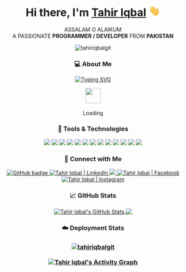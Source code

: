 

#
<h1 align="center">Hi there, I'm <a href="https://lnkd.in/eudd9-Ki">Tahir Iqbal</a> <img src="https://raw.githubusercontent.com/TahirIqbalGit/TahirIqbalGit/master/wave.gif" width="30px"></h1>
<p align="center">ASSALAM O ALAIKUM<br>A PASSIONATE <b>PROGRAMMER / DEVELOPER</b> FROM <strong>PAKISTAN</strong></p>
<p align="center"> <img src="https://komarev.com/ghpvc/?username=tahiriqbalgit&label=Visitors&color=0e75b6&style=flat" alt="tahiriqbalgit" /></p>

 
<h3 align="center"> 💻 About Me </h3>
<div align="center">
 
[![Typing SVG](https://readme-typing-svg.herokuapp.com?color=0e75b6&lines=Full-Stack+Python+Web+Developer;AI+and+Machine+Learning+Enthausist;Coder,+Programmer,+Problem+Solver)](https://git.io/typing-svg)
</div>

<div align="center">
 <img src="https://enterprise.github.com/assets/spinners/octocat-spinner-128-26a44333917854c6794d55eac947b1277fced54f1f60c5df5d93431db8753bc5.gif" width="40" height="40">
 <p>Loading</p>
</div>



<!-- ![visitors](https://visitor-badge.glitch.me/badge?page_id=${your.username}.${your.repo.id}) -->
<!--
**TahirIqbalGit/TahirIqbalGit** is a ✨ _special_ ✨ repository because its `README.md` (this file) appears on your GitHub profile.

Here are some ideas to get you started:

- 🔭 I’m currently working on ...
- 🌱 I’m currently learning ...
- 👯 I’m looking to collaborate on ...
- 🤔 I’m looking for help with ...
- 💬 Ask me about ...
- 📫 How to reach me: ...
- 😄 Pronouns: ...
- ⚡ Fun fact: ...
-->

<!-- For top languages
<img align="center" src="https://github-readme-stats.vercel.app/api/top-langs/?username=TahirIqbalGit&show_icons=true&hide_border=true&&count_private=true&include_all_commits=true" /> -->
<!-- <p><img align="left" src="https://github-readme-stats.vercel.app/api/top-langs?username=tahiriqbalgit&show_icons=true&locale=en&layout=compact" alt="tahiriqbalgit" /></p> -->


<h3 align="center"> 🔧 Tools & Technologies </h3>
<div align="center">
 
![](https://img.shields.io/badge/OS-Linux-informational?style=flat&logo=linux&logoColor=white&color=0e75b6)
![](https://img.shields.io/badge/Editor-PyCharm-informational?style=flat&logo=pycharm&logoColor=white&color=0e75b6)
![](https://img.shields.io/badge/Editor-Visual_Studio_Code-informational?style=flat&logo=visualstudio&logoColor=white&color=0e75b6)
![](https://img.shields.io/badge/Code-Python-informational?style=flat&logo=python&logoColor=white&color=0e75b6)
![](https://img.shields.io/badge/Code-JavaScript-informational?style=flat&logo=javascript&logoColor=white&color=0e75b6)
![](https://img.shields.io/badge/Code-Java-informational?style=flat&logo=java&logoColor=white&color=0e75b6)
![](https://img.shields.io/badge/Code-C_Language-informational?style=flat&logo=c&logoColor=white&color=0e75b6)
![](https://img.shields.io/badge/Shell-Bash-informational?style=flat&logo=gnu-bash&logoColor=white&color=0e75b6)
![](https://img.shields.io/badge/Tools-MongoDB-informational?style=flat&logo=mongodb&logoColor=white&color=0e75b6)
![](https://img.shields.io/badge/Tools-Heroku-informational?style=flat&logo=heroku&logoColor=white&color=0e75b6)
![](https://img.shields.io/badge/Tools-Kubernetes-informational?style=flat&logo=kubernetes&logoColor=white&color=0e75b6)
![](https://img.shields.io/badge/Tools-Red_Hat_OpenShift-informational?style=flat&logo=red-hat-open-shift&logoColor=white&color=0e75b6)
![](https://img.shields.io/badge/Cloud-Digital_Ocean-informational?style=flat&logo=digitalocean&logoColor=white&color=0e75b6)
</div>
<h3 align="center">🔗 Connect with Me</h3>
<!-- Icon of Social -->
<!-- <p align="left">
<a href="https://linkedin.com/in/imtahiriqbal" target="blank"><img align="center" src="https://raw.githubusercontent.com/rahuldkjain/github-profile-readme-generator/master/src/images/icons/Social/linked-in-alt.svg" alt="imtahiriqbal" height="30" width="40" /></a>
</p> -->
 <p align="center">
  <a href="https://github.com/TahirIqbalGit?tab=followers">
    <img src="https://img.shields.io/github/followers/TahirIqbalGit?label=GitHub&logo=GitHub&style=for-the-badge" alt="GitHub badge" />
  </a>
  <a href="https://www.linkedin.com/in/imtahiriqbal/" target="_blank">
  <img alt="Tahir Iqbal | LinkedIn"  src="https://img.shields.io/badge/linkedin-%230077B5.svg?&style=for-the-badge&logo=linkedin&logoColor=white" />
</a>
  <a href="http://twitter.com/_TahirIqbal">
    <img src="https://img.shields.io/twitter/follow/_TahirIqbal?label=Twitter&logo=twitter&style=for-the-badge" />
  </a>
<a href="https://www.facebook.com/imtahiriqbal" target="_blank">
  <img  alt="Tahir Iqbal | Facebook" src="https://img.shields.io/badge/facebook-%231877F2.svg?&style=for-the-badge&logo=facebook&logoColor=white" />
</a>
<a href="https://www.instagram.com/imtahiriqbal" target="_blank">
  <img alt="Tahir Iqbal | Instagram"  src="https://img.shields.io/badge/instagram-%23E4405F.svg?&style=for-the-badge&logo=instagram&logoColor=white" />
</a>
</p>


<!-- <p align="left"> <a href="https://getbootstrap.com" target="_blank"> <img src="https://raw.githubusercontent.com/devicons/devicon/master/icons/bootstrap/bootstrap-plain-wordmark.svg" alt="bootstrap" width="40" height="40"/> </a> <a href="https://www.cprogramming.com/" target="_blank"> <img src="https://raw.githubusercontent.com/devicons/devicon/master/icons/c/c-original.svg" alt="c" width="40" height="40"/> </a> <a href="https://www.w3schools.com/css/" target="_blank"> <img src="https://raw.githubusercontent.com/devicons/devicon/master/icons/css3/css3-original-wordmark.svg" alt="css3" width="40" height="40"/> </a> <a href="https://www.djangoproject.com/" target="_blank"> <img src="https://raw.githubusercontent.com/devicons/devicon/master/icons/django/django-original.svg" alt="django" width="40" height="40"/> </a> <a href="https://flask.palletsprojects.com/" target="_blank"> <img src="https://www.vectorlogo.zone/logos/pocoo_flask/pocoo_flask-icon.svg" alt="flask" width="40" height="40"/> </a> <a href="https://git-scm.com/" target="_blank"> <img src="https://www.vectorlogo.zone/logos/git-scm/git-scm-icon.svg" alt="git" width="40" height="40"/> </a> <a href="https://heroku.com" target="_blank"> <img src="https://www.vectorlogo.zone/logos/heroku/heroku-icon.svg" alt="heroku" width="40" height="40"/> </a> <a href="https://www.w3.org/html/" target="_blank"> <img src="https://raw.githubusercontent.com/devicons/devicon/master/icons/html5/html5-original-wordmark.svg" alt="html5" width="40" height="40"/> </a> <a href="https://www.java.com" target="_blank"> <img src="https://raw.githubusercontent.com/devicons/devicon/master/icons/java/java-original.svg" alt="java" width="40" height="40"/> </a> <a href="https://developer.mozilla.org/en-US/docs/Web/JavaScript" target="_blank"> <img src="https://raw.githubusercontent.com/devicons/devicon/master/icons/javascript/javascript-original.svg" alt="javascript" width="40" height="40"/> </a> <a href="https://www.linux.org/" target="_blank"> <img src="https://raw.githubusercontent.com/devicons/devicon/master/icons/linux/linux-original.svg" alt="linux" width="40" height="40"/> </a> <a href="https://www.mongodb.com/" target="_blank"> <img src="https://raw.githubusercontent.com/devicons/devicon/master/icons/mongodb/mongodb-original-wordmark.svg" alt="mongodb" width="40" height="40"/> </a> <a href="https://www.mysql.com/" target="_blank"> <img src="https://raw.githubusercontent.com/devicons/devicon/master/icons/mysql/mysql-original-wordmark.svg" alt="mysql" width="40" height="40"/> </a> <a href="https://opencv.org/" target="_blank"> <img src="https://www.vectorlogo.zone/logos/opencv/opencv-icon.svg" alt="opencv" width="40" height="40"/> </a> <a href="https://www.postgresql.org" target="_blank"> <img src="https://raw.githubusercontent.com/devicons/devicon/master/icons/postgresql/postgresql-original-wordmark.svg" alt="postgresql" width="40" height="40"/> </a> <a href="https://postman.com" target="_blank"> <img src="https://www.vectorlogo.zone/logos/getpostman/getpostman-icon.svg" alt="postman" width="40" height="40"/> </a> <a href="https://www.python.org" target="_blank"> <img src="https://raw.githubusercontent.com/devicons/devicon/master/icons/python/python-original.svg" alt="python" width="40" height="40"/> </a> <a href="https://reactjs.org/" target="_blank"> <img src="https://raw.githubusercontent.com/devicons/devicon/master/icons/react/react-original-wordmark.svg" alt="react" width="40" height="40"/> </a> <a href="https://scikit-learn.org/" target="_blank"> <img src="https://upload.wikimedia.org/wikipedia/commons/0/05/Scikit_learn_logo_small.svg" alt="scikit_learn" width="40" height="40"/> </a> <a href="https://www.tensorflow.org" target="_blank"> <img src="https://www.vectorlogo.zone/logos/tensorflow/tensorflow-icon.svg" alt="tensorflow" width="40" height="40"/> </a> </p> -->

<h3 align="center"> &#x1f4c8; GitHub Stats </h3>
<!-- <img height="180em" src="https://github-readme-stats.vercel.app/api?username=TahirIqbalGit&show_icons=true&hide_border=true&&count_private=true&include_all_commits=true" /> -->
<!-- <p>&nbsp;<img align="center" src="https://github-readme-stats.vercel.app/api?username=tahiriqbalgit&show_icons=true&locale=en" alt="tahiriqbalgit" /></p> -->
<div align="center">
<a href="https://github.com/TahirIqbalGit">
  <img width="450px" align="center" src="https://github-readme-stats.vercel.app/api?username=TahirIqbalGit&show_icons=true&hide_border=true&line_height=27&count_private=true&title_color=ffffff&text_color=c9cacc&icon_color=0e75b6&bg_color=1d1f21" alt="Tahir Iqbal's GitHub Stats" />
  <img align="center" width="400px" src="https://github-readme-stats.vercel.app/api/top-langs/?username=TahirIqbalGit&hide=TeX&layout=compact&show_icons=true&hide_border=true&title_color=ffffff&text_color=c9cacc&icon_color=0e75b6&bg_color=1d1f21" />
 
</a>
</div>

<h3 align="center"> ☁️ Deployment Stats <h3/>
<div align="center">
 <a href="https://github.com/TahirIqbalGit">
 <img width="450px" align="center" src="https://github-readme-streak-stats.herokuapp.com/?user=tahiriqbalgit&theme=dark&hide_border=true&fire=0e75b6&ring=0e75b6&currStreakLabel=0e75b6&color=ffffff&text_color=c9cacc&icon_color=0e75b6&background=1d1f21" alt="tahiriqbalgit" /><br><br>
  <img width="850px" alt="Tahir Iqbal's Activity Graph" src="https://activity-graph.herokuapp.com/graph?username=tahiriqbalgit&bg_color=1d1f21&color=ffffff&line=0e75b6&point=444040&area=true&hide_border=true" />
</a>
</div>
